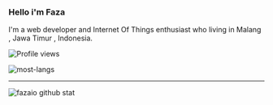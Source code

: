 ### Hello i'm Faza
I'm a web developer and Internet Of Things enthusiast who living in Malang , Jawa Timur , Indonesia.

![Profile views](https://gpvc.arturio.dev/fazaio)

![most-langs](https://github-readme-stats.vercel.app/api/top-langs/?username=fazaio&langs_count=9&hide=php,html,tsql&layout=compact)

---
![fazaio github stat](https://github-readme-stats.vercel.app/api?username=fazaio&show_icons=true&hide_border=true)
